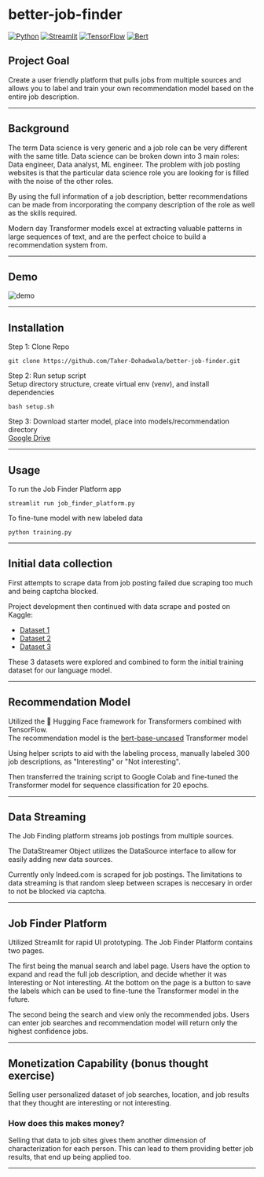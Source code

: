 # better-job-finder
[![Python](https://img.shields.io/badge/Python-3.8-blue?style=flat&logo=Python)](https://www.python.org/downloads/release/python-380/)
[![Streamlit](https://img.shields.io/badge/Made_with-Streamlit-red?style=flat&logo=Streamlit)](https://streamlit.io)
[![TensorFlow](https://img.shields.io/badge/TensorFlow-2.5-orange?style=flat&logo=Tensorflow)](https://www.tensorflow.org/api_docs)
[![Bert](https://img.shields.io/badge/🤗_Hugging_Face-Bert--based--uncased-yellow?style=flat)](https://huggingface.co/bert-base-uncased)

## Project Goal

Create a user friendly platform that pulls jobs from multiple sources and allows you to label and train your own recommendation model based on the entire job description.

----------------------------------------------------------------------------------------------------

## Background

The term Data science is very generic and a job role can be very different with the same title. Data science can be broken down into 3 main roles: Data engineer, Data analyst, ML engineer. The problem with job posting websites is that the particular data science role you are looking for is filled with the noise of the other roles.

By using the full information of a job description, better recommendations can be made from incorporating the company description of the role as well as the skills required.

Modern day Transformer models excel at extracting valuable patterns in large sequences of text, and are the perfect choice to build a recommendation system from.

----------------------------------------------------------------------------------------------------
## Demo
![demo](https://user-images.githubusercontent.com/23107070/123326306-13e20900-d507-11eb-8de6-6b5467550a01.gif)

----------------------------------------------------------------------------------------------------
## Installation

Step 1: Clone Repo
```
git clone https://github.com/Taher-Dohadwala/better-job-finder.git
```

Step 2: Run setup script \
Setup directory structure, create virtual env (venv), and install dependencies
```
bash setup.sh
```

Step 3: Download starter model, place into models/recommendation directory\
[Google Drive](https://drive.google.com/drive/folders/1a81152GvE3FQ-pNzW8XAplCE5tDj1x6H?usp=sharing)

----------------------------------------------------------------------------------------------------
## Usage

To run the Job Finder Platform app
```
streamlit run job_finder_platform.py
```

To fine-tune model with new labeled data
```
python training.py
```

----------------------------------------------------------------------------------------------------
## Initial data collection
First attempts to scrape data from job posting failed due scraping too much and being captcha blocked.


Project development then continued with data scrape and posted on Kaggle:

- [Dataset 1](https://www.kaggle.com/jobspikr/data-scientist-job-postings-from-the-usa)
- [Dataset 2](https://www.kaggle.com/rashikrahmanpritom/data-science-job-posting-on-glassdoor)
- [Dataset 3](https://www.kaggle.com/andrewmvd/data-scientist-jobs)

These 3 datasets were explored and combined to form the initial training dataset for our language model.

----------------------------------------------------------------------------------------------------

## Recommendation Model
Utilized the 🤗 Hugging Face framework for Transformers combined with TensorFlow.\
The recommendation model is the [bert-base-uncased](https://huggingface.co/bert-base-uncased) Transformer model

Using helper scripts to aid with the labeling process, manually labeled 300 job descriptions, as "Interesting" or "Not interesting".

Then transferred the training script to Google Colab and fine-tuned the Transformer model for sequence classification for 20 epochs.

----------------------------------------------------------------------------------------------------

## Data Streaming
The Job Finding platform streams job postings from multiple sources.

The DataStreamer Object utilizes the DataSource interface to allow for easily adding new data sources.

Currently only Indeed.com is scraped for job postings.
The limitations to data streaming is that random sleep between scrapes is neccesary in order to not be blocked via captcha.

----------------------------------------------------------------------------------------------------
## Job Finder Platform

Utilized Streamlit for rapid UI prototyping. The Job Finder Platform contains two pages.

The first being the manual search and label page. Users have the option to expand and read the full job description, and decide whether it was Interesting or Not interesting. At the bottom on the page is a button to save the labels which can be used to fine-tune the Transformer model in the future.


The second being the search and view only the recommended jobs. Users can enter job searches and recommendation model will return only the highest confidence jobs.

----------------------------------------------------------------------------------------------------

## Monetization Capability (bonus thought exercise)
Selling user personalized dataset of job searches, location, and job results that they thought are interesting or not interesting.

### How does this makes money?
Selling that data to job sites gives them another dimension of characterization for each person. This can lead to them providing better job results, that end up being applied too.

----------------------------------------------------------------------------------------------------